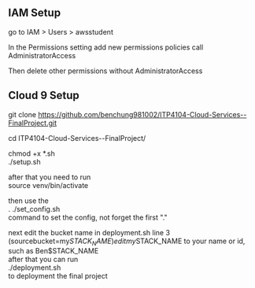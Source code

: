 ## IAM Setup ##

go to IAM > Users > awsstudent 

In the Permissions setting add new permissions policies call AdministratorAccess 

Then delete other permissions without AdministratorAccess


## Cloud 9 Setup ##

git clone https://github.com/benchung981002/ITP4104-Cloud-Services--FinalProject.git

cd ITP4104-Cloud-Services--FinalProject/

chmod +x *.sh  
./setup.sh  

after that you need to run  
source venv/bin/activate  

then use the  
. ./set_config.sh  
command to set the config, not forget the first "."

next edit the bucket name in deployment.sh line 3  
(sourcebucket=my$STACK_NAME) edit my$STACK_NAME to your name or id, such as Ben$STACK_NAME  
after that you can run  
./deployment.sh  
to deployment the final project
